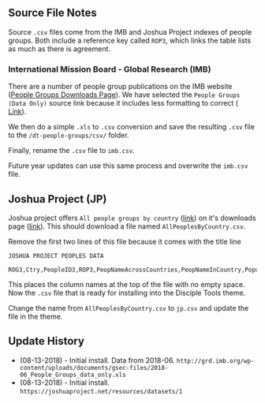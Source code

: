 ## Source File Notes

Source `.csv` files come from the IMB and Joshua Project indexes of people groups.
Both include a reference key called `ROP3`, which links the table lists as much as
there is agreement. 

### International Mission Board - Global Research (IMB)
There are a number of people group publications on the IMB website ([People Groups Downloads Page](http://www.peoplegroups.org/258.aspx)).
We have selected the `People Groups (Data Only)` source link because it includes less
formatting to correct ( [Link](http://grd.imb.org/wp-content/uploads/documents/gsec-files/2018-06_People_Groups_data_only.xls)). 

We then do a simple `.xls` to `.csv` conversion and save the resulting `.csv` file to the `/dt-people-groups/csv/` folder.

Finally, rename the `.csv` file to `imb.csv`. 

Future year updates can use this same process and overwrite the `imb.csv` file.


## Joshua Project (JP)
Joshua project offers `All people groups by country` ([link](https://joshuaproject.net/resources/datasets/1)) on it's 
downloads page ([link](https://joshuaproject.net/resources/datasets)). This should
download a file named `AllPeoplesByCountry.csv`.

Remove the first two lines of this file because it comes with the title line
```
JOSHUA PROJECT PEOPLES DATA

ROG3,Ctry,PeopleID3,ROP3,PeopNameAcrossCountries,PeopNameInCountry,Population,.....
```

This places the column names at the top of the file with no empty space. Now 
the `.csv` file that is ready for installing into the Disciple Tools theme. 

Change the name from `AllPeoplesByCountry.csv` to `jp.csv` and update the file in the theme.


## Update History
- (08-13-2018) - Initial install. Data from 2018-06. `http://grd.imb.org/wp-content/uploads/documents/gsec-files/2018-06_People_Groups_data_only.xls`
- (08-13-2018) - Initial install. `https://joshuaproject.net/resources/datasets/1`
